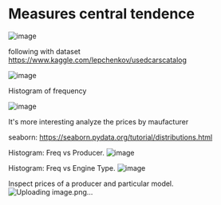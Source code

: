# Measures central tendence

![image](https://user-images.githubusercontent.com/78567418/147877568-ae4854e9-ac2d-4614-a771-44e4559507e5.png)

following with dataset https://www.kaggle.com/lepchenkov/usedcarscatalog

![image](https://user-images.githubusercontent.com/78567418/147877599-1294b3fb-6ad2-4f19-9033-23e5a32d5828.png)

Histogram of frequency

![image](https://user-images.githubusercontent.com/78567418/147877622-b74377b4-5929-4c50-90d1-daf4a0d3e1d0.png)

It's more interesting analyze the prices by maufacturer

seaborn: https://seaborn.pydata.org/tutorial/distributions.html

Histogram: Freq vs Producer.
![image](https://user-images.githubusercontent.com/78567418/147879646-f18564db-47d7-489e-86a5-b6fc55d6da79.png)

Histogram: Freq vs Engine Type.
![image](https://user-images.githubusercontent.com/78567418/147880026-eb944e67-7c7c-4d12-9a8d-5d873c4ded9f.png)

Inspect prices of a producer and particular model.
![Uploading image.png…]()

